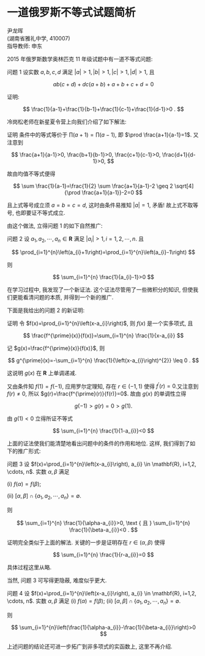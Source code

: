 # 一道俄罗斯不等式试题简析 

尹龙晖<br>(湖南省雅礼中学, 410007)<br>指导教师: 申东

2015 年俄罗斯数学奥林匹克 11 年级试题中有一道不等式问题:

问题 1 设实数 $a, b, c, d$ 满足 $|a|>1,|b|>1,|c|>1,|d|>1$, 且

$$
a b(c+d)+d c(a+b)+a+b+c+d=0
$$

证明:

$$
\frac{1}{a-1}+\frac{1}{b-1}+\frac{1}{c-1}+\frac{1}{d-1}>0 .
$$

冷岗松老师在新星夏令营上向我们介绍了如下解法:

证明 条件中的等式等价于 $\prod(a+1)=\prod(a-1)$, 即 $\prod \frac{a+1}{a-1}=1$. 又注意到

$$
\frac{a+1}{a-1}>0, \frac{b+1}{b-1}>0, \frac{c+1}{c-1}>0, \frac{d+1}{d-1}>0,
$$

故由均值不等式便得

$$
\sum \frac{1}{a-1}=\frac{1}{2} \sum \frac{a+1}{a-1}-2 \geq 2 \sqrt[4]{\prod \frac{a+1}{a-1}}-2=0
$$

且上式等号成立须 $a=b=c=d$, 这时由条件易推知 $|a|=1$, 矛盾! 故上式不取等号, 也即要证不等式成立.

由这个做法, 立得问题 1 的如下自然推广:

问题 2 设 $a_{1}, a_{2}, \cdots, a_{n} \in \mathbf{R}$ 满足 $\left|a_{i}\right|>1, i=1,2, \cdots, n$. 且

$$
\prod_{i=1}^{n}\left(a_{i}+1\right)=\prod_{i=1}^{n}\left(a_{i}-1\right)
$$

则

$$
\sum_{i=1}^{n} \frac{1}{a_{i}-1}>0
$$

在学习过程中, 我发现了一个新证法. 这个证法尽管用了一些微积分的知识,
但使我们更能看清问题的本质, 并得到一个新的推广.

下面是我给出的问题 2 的新证明:

证明 令 $f(x)=\prod_{i=1}^{n}\left(x-a_{i}\right)$, 则 $f(x)$ 是一个实多项式, 且

$$
\frac{f^{\prime}(x)}{f(x)}=\sum_{i=1}^{n} \frac{1}{x-a_{i}}
$$

记 $g(x)=\frac{f^{\prime}(x)}{f(x)}$, 则

$$
g^{\prime}(x)=-\sum_{i=1}^{n} \frac{1}{\left(x-a_{i}\right)^{2}} \leq 0 .
$$

这说明 $g(x)$ 在 $\mathbf{R}$ 上单调递减.

又由条件知 $f(1)=f(-1)$, 应用罗尔定理知, 存在 $r \in(-1,1)$ 使得 $f^{\prime}(r)=0$.又注意到 $f(r) \neq 0$, 所以 $g(r)=\frac{f^{\prime}(r)}{f(r)}=0$. 故由 $g(x)$ 的单调性立得

$$
g(-1)>g(r)=0>g(1) .
$$

由 $g(1)<0$ 立得所证不等式

$$
\sum_{i=1}^{n} \frac{1}{1-a_{i}}<0
$$

上面的证法使我们能清楚地看出问题中的条件的作用和地位. 这样, 我们得到了如下的推广形式:

问题 3 设 $f(x)=\prod_{i=1}^{n}\left(x-a_{i}\right), a_{i} \in \mathbf{R}, i=1,2, \cdots, n$. 实数 $\alpha, \beta$ 满足

(i) $f(\alpha)=f(\beta)$;

(ii) $[\alpha, \beta] \cap\left\{a_{1}, a_{2}, \cdots, a_{n}\right\}=\emptyset$.

则

$$
\sum_{i=1}^{n} \frac{1}{\alpha-a_{i}}>0, \text { 且 } \sum_{i=1}^{n} \frac{1}{\beta-a_{i}}<0 .
$$

证明完全类似于上面的解法. 关键的一步是证明存在 $r \in(\alpha, \beta)$ 使得

$$
\sum_{i=1}^{n} \frac{1}{r-a_{i}}=0
$$

具体过程这里从略.

当然, 问题 3 可写得更隐蔽, 难度似乎更大.

问题 4 设 $f(x)=\prod_{i=1}^{n}\left(x-a_{i}\right), a_{i} \in \mathbf{R}, i=1,2, \cdots, n$. 实数 $\alpha, \beta$ 满足 (i) $f(\alpha)=f(\beta)$;
(ii) $[\alpha, \beta] \cap\left\{a_{1}, a_{2}, \cdots, a_{n}\right\}=\emptyset$.

则

$$
\sum_{i=1}^{n}\left(\frac{1}{\alpha-a_{i}}-\frac{1}{\beta-a_{i}}\right)>0
$$

上述问题的结论还可进一步拓广到非多项式的实函数上, 这里不再介绍.

